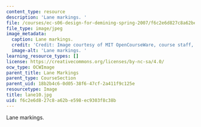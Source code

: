 ```yaml
---
content_type: resource
description: 'Lane markings. '
file: /courses/ec-s06-design-for-demining-spring-2007/f6c2e6d827c8a62be598ec9303f8c38b_lane10.jpg
file_type: image/jpeg
image_metadata:
  caption: Lane markings.
  credit: 'Credit: Image courtesy of MIT OpenCourseWare, course staff, and students.'
  image-alt: 'Lane markings. '
learning_resource_types: []
license: https://creativecommons.org/licenses/by-nc-sa/4.0/
ocw_type: OCWImage
parent_title: Lane Markings
parent_type: CourseSection
parent_uid: 18b2b4c6-0d05-38f6-47cf-2a411f9c125e
resourcetype: Image
title: lane10.jpg
uid: f6c2e6d8-27c8-a62b-e598-ec9303f8c38b
---
```

Lane markings. 